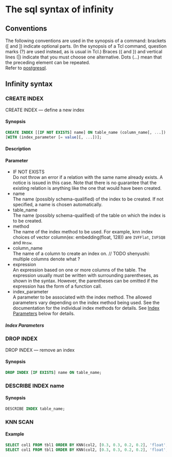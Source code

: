 # The sql syntax of infinity

## Conventions

The following conventions are used in the synopsis of a command: brackets ([ and ]) indicate optional parts. (In the synopsis of a Tcl command, question marks (?) are used instead, as is usual in Tcl.) Braces ({ and }) and vertical lines (|) indicate that you must choose one alternative. Dots (...) mean that the preceding element can be repeated.  
Refer to [postgresql](https://www.postgresql.org/docs/9.1/notation.html#:~:text=The%20following%20conventions%20are%20used,you%20must%20choose%20one%20alternative.).

## Infinity syntax

### CREATE INDEX

CREATE INDEX — define a new index

#### Synopsis

```sql
CREATE INDEX [[IF NOT EXISTS] name] ON table_name (column_name[, ...]) USING method
[WITH (index_parameter [= value][, ...])];
```

#### Description

<!-- TODO shenyushi -->

#### Parameter

* IF NOT EXISTS  
    Do not throw an error if a relation with the same name already exists. A notice is issued in this case. Note that there is no guarantee that the existing relation is anything like the one that would have been created.
* name  
    The name (possibly schema-qualified) of the index to be created. If not specified, a name is chosen automatically.
* table_name  
    The name (possibly schema-qualified) of the table on which the index is to be created.
* method  
    The name of the index method to be used. For example, knn index choices of vector column(ex: embedding(float, 128)) are `IVFFlat`, `IVFSQ8` and `Hnsw`.
* column_name  
    The name of a column to create an index on. // TODO shenyushi: multiple columns denote what ?
* expression  
    An expression based on one or more columns of the table. The expression usually must be written with surrounding parentheses, as shown in the syntax. However, the parentheses can be omitted if the expression has the form of a function call.
* index_parameter  
    A parameter to be associated with the index method. The allowed parameters vary depending on the index method being used. See the documentation for the individual index methods for details. See [Index Parameters](#index-parameters) below for details.

##### Index Parameters

<!-- TODO shenyushi
such as: centroids_count, MetricType -->

### DROP INDEX

DROP INDEX — remove an index

#### Synopsis

```sql
DROP INDEX [IF EXISTS] name ON table_name;
```

### DESCRIBE INDEX name

#### Synopsis

```sql
DESCRIBE INDEX table_name;
```

### KNN SCAN

<!-- TODO shenyushi -->
<!-- #### Synopsis -->

#### Example

```sql
SELECT col1 FROM tbl1 ORDER BY KNN(col2, [0.3, 0.3, 0.2, 0.2], 'float', 'l2') LIMIT 2;
SELECT col1 FROM tbl1 ORDER BY KNN(col2, [0.3, 0.3, 0.2, 0.2], 'float', 'ip') DESC LIMIT 2;
```
